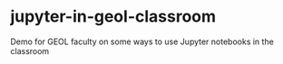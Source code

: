 # jupyter-in-geol-classroom
Demo for GEOL faculty on some ways to use Jupyter notebooks in the classroom
